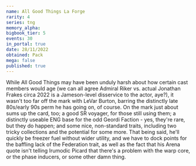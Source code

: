 ```yaml
---
name: All Good Things La Forge
rarity: 4
series: tng
memory_alpha:
bigbook_tier: 5
events: 30
in_portal: true
date: 28/11/2022
obtained: Pack
mega: false
published: true
---
```


While All Good Things may have been unduly harsh about how certain cast members would age (we can all agree Admiral Riker vs. actual Jonathan Frakes circa 2022 is a Jameson-level disservice to the actor, aye?), it wasn't too far off the mark with LeVar Burton, barring the distinctly late 80s/early 90s perm he has going on, of course. On the mark just about sums up the card, too; a good SR voyager, for those still using them; a distinctly useable ENG base for the odd Geordi Faction - yes, they're rare, but they do happen; and some nice, non-standard traits, including two tricky collections and the potential for some more. That being said, he'll quickly be freezer fuel without wider utility, and we have to dock points for the baffling lack of the Federation trait, as well as the fact that his Arena quote isn't telling Irumodic Picard that there's a problem with the warp core, or the phase inducers, or some other damn thing.
